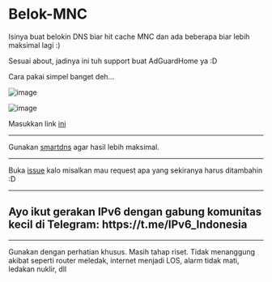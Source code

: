 # Belok-MNC
Isinya buat belokin DNS biar hit cache MNC dan ada beberapa biar lebih maksimal lagi :)

Sesuai about, jadinya ini tuh support buat AdGuardHome ya :D

Cara pakai simpel banget deh...

![image](https://user-images.githubusercontent.com/33513626/235434918-26e43221-8fcc-490a-a03b-ac917c6bf99b.png)

![image](https://user-images.githubusercontent.com/33513626/235435071-44570336-7e20-4e2f-b9dd-1103c1b84e60.png)

Masukkan link [ini](https://github.com/rapdodge/Belok-MNC/raw/main/rules)

<hr>

Gunakan [smartdns](https://github.com/pymumu/smartdns) agar hasil lebih maksimal.

<hr>

Buka [issue](https://github.com/rapdodge/Belok-MNC/issues) kalo misalkan mau request apa yang sekiranya harus ditambahin :D

<hr>

<h2>Ayo ikut gerakan IPv6 dengan gabung komunitas kecil di Telegram: https://t.me/IPv6_Indonesia</h2>

<hr>

Gunakan dengan perhatian khusus. Masih tahap riset. Tidak menanggung akibat seperti router meledak, internet menjadi LOS, alarm tidak mati, ledakan nuklir, dll

